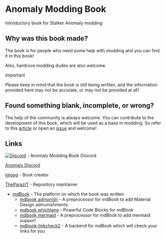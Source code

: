<!-- markdownlint-disable -->
# Anomaly Modding Book

Introductory book for Stalker Anomaly modding

## Why was this book made?

The book is for people who need some help with modding and you can find it in this book!

Also, hardcore modding dudes are also welcome.

> [!IMPORTANT]  
> Please keep in mind that the book is still being written, and the information provided here may not be accurate, or may not be provided at all!

## Found something blank, incomplete, or wrong?

The help of the community is always welcome.
You can contribute to the development of this book, which will be used as a base in modding.
So refer to this [article](src/meta/contributing.md) or open an [issue](https://github.com/Igigog/anomaly-modding-book/issues) and welcome!

## Links

[![Discord](https://img.shields.io/discord/1005783763877363722?label=Discord&logo=Discord)](https://discord.gg/8Pu2ekQYg3) - Anomaly Modding Book Discord

[Anomaly Discord](https://discord.gg/c4RuJNs)

[Igigog](https://github.com/Igigog) - Book creator

[TheParaziT](https://github.com/TheParaziT) - Repository maintainer

- [mdBook](https://github.com/rust-lang/mdBook) - The platform on which the book was written
  - [mdbook admonish](https://github.com/tommilligan/mdbook-admonish) - A preprocessor for mdBook to add Material Design admonishments.
  - [mdbook whichlang](https://github.com/phoenixr-codes/mdbook-whichlang) - Powerful Code Blocks for mdBook
  - [mdbook mermaid](https://github.com/badboy/mdbook-mermaid) - A preprocessor for mdBook to add mermaid support
  - [mdbook-linkcheck2](https://github.com/marxin/mdbook-linkcheck2) - A backend for mdBook which will check your links for you
